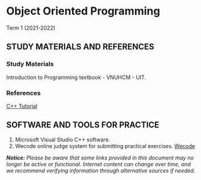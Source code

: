 # Object Oriented Programming
Term 1 (2021-2022)
## STUDY MATERIALS AND REFERENCES
### Study Materials
Introduction to Programming textbook - VNUHCM - UIT.
### References
[C++ Tutorial](https://cplusplus.com/doc/tutorial/)
## SOFTWARE AND TOOLS FOR PRACTICE
1. Microsoft Visual Studio C++ software.
2. Wecode online judge system for submitting practical exercises. [Wecode](https://cs.uit.edu.vn/wecode/)

***Notice:** Please be aware that some links provided in this document may no longer be active or functional. Internet content can change over time, and we recommend verifying information through alternative sources if needed.*
